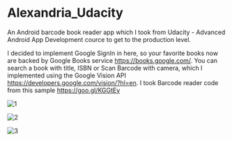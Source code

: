 # Alexandria_Udacity

An Android barcode book reader app which I took from Udacity - Advanced Android App Development cource to get to the production level.

I decided to implement Google SignIn in here, so your favorite books now are backed by Google Books service https://books.google.com/.
You can search a book with title, ISBN or Scan Barcode with camera,
which I implemented using the Google Vision API https://developers.google.com/vision/?hl=en.
I took Barcode reader code from this sample https://goo.gl/KGGtEy

![1](http://i.imgur.com/AxgY7h4.png?1)

![2](http://i.imgur.com/KENM1zj.png?1)

![3](http://i.imgur.com/TmXhukN.png?1)
